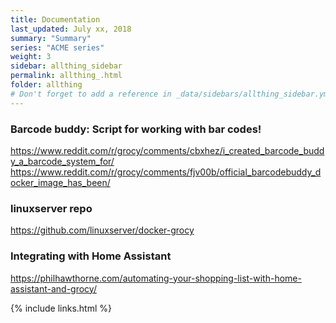 ```yaml
---
title: Documentation 
last_updated: July xx, 2018
summary: "Summary"
series: "ACME series"
weight: 3
sidebar: allthing_sidebar
permalink: allthing_.html
folder: allthing
# Don't forget to add a reference in _data/sidebars/allthing_sidebar.yml and/or _data/topnav.yml 
---
```


### Barcode buddy: Script for working with bar codes!
https://www.reddit.com/r/grocy/comments/cbxhez/i_created_barcode_buddy_a_barcode_system_for/
https://www.reddit.com/r/grocy/comments/fjv00b/official_barcodebuddy_docker_image_has_been/

### linuxserver repo
https://github.com/linuxserver/docker-grocy

### Integrating with Home Assistant
https://philhawthorne.com/automating-your-shopping-list-with-home-assistant-and-grocy/

{% include links.html %}
